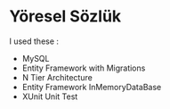 # Yöresel Sözlük

I used these :

-  MySQL
-  Entity Framework with Migrations
-  N Tier Architecture
-  Entity Framework InMemoryDataBase
-  XUnit Unit Test
